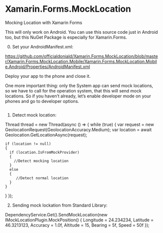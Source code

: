 # Xamarin.Forms.MockLocation
Mocking Location with Xamarin Forms

This will only work on Android. You can use this source code just in Android too, but this NuGet Package is especially for Xamarin.Forms.

0. Set your AndroidManifest.xml:

https://github.com/officialdoniald/Xamarin.Forms.MockLocation/blob/master/Xamarin.Forms.MockLocation.Mobile/Xamarin.Forms.MockLocation.Mobile.Android/Properties/AndroidManifest.xml

<!-- wp:paragraph -->
<p>Deploy your app to the phone and close it. </p>
<!-- /wp:paragraph -->

<!-- wp:paragraph -->
<p>One more important thing: only the System app can send mock locations, so we have to call for the operation system, that this will send mock locations. So if you haven’t already, let’s enable developer mode on your phones and go to developer options. </p>
<!-- /wp:paragraph -->

<!-- wp:image {"align":"center","id":150,"sizeSlug":"large","linkDestination":"none"} -->
<div class="wp-block-image"><figure class="aligncenter size-large"><img src="https://officialdoniald.com/wp-content/uploads/2020/12/Inkedhow-to-enabling-mock-location-etp_LI-575x1024-1.jpg" alt="" class="wp-image-150"/></figure></div>
<!-- /wp:image -->

1. Detect mock location:

Thread thread = new Thread(async () =>
{
  while (true)
  {
    var request = new GeolocationRequest(GeolocationAccuracy.Medium);
    var location = await Geolocation.GetLocationAsync(request);

    if (location != null)
    {
      if (location.IsFromMockProvider)
      {
        //Detect mocking location
      }
      else
      {
         //Detect normal location
      }
    }
  }
});
            
2. Sending mock lockation from Standard Library:

DependencyService.Get<IMockLocationPlugin>().SendMockLocation(new IMockLocationPlugin.MockPosition()
{
  Longitude = 24.234234,
  Latitude = 46.3213123,
  Accuracy = 1.0f,
  Altitude = 15,
  Bearing = 5f,
  Speed = 50f
});
